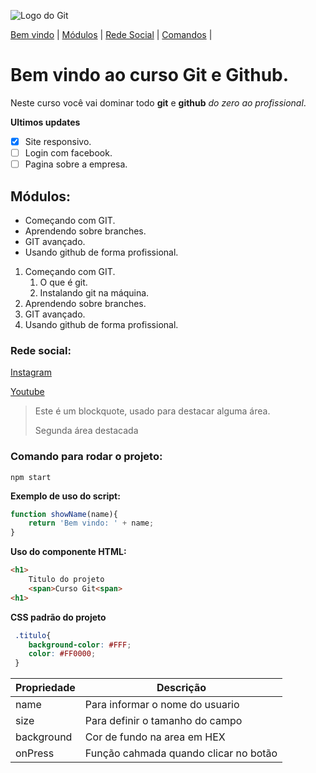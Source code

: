 ![Logo do Git](https://sujeitoprogramador.com/wp-content/uploads/2021/04/gitimage.png)

[Bem vindo](#bem-vindo-ao-curso-git-e-github) |
[Módulos](#módulos) |
[Rede Social](#rede-social) |
[Comandos](#comando-para-rodar-o-projeto) |
# Bem vindo ao curso Git e Github.
Neste curso você vai dominar todo **git** e **github** _do zero ao profissional_.

**Ultimos updates**
- [x] Site responsivo.
- [ ] Login com facebook.
- [ ] Pagina sobre a empresa.
## Módulos:
* Começando com GIT.
* Aprendendo sobre branches.
* GIT avançado.
* Usando github de forma profissional.

1. Começando com GIT.
    1. O que é git.
    2. Instalando git na máquina.
2. Aprendendo sobre branches.
3. GIT avançado.
4. Usando github de forma profissional.
### Rede social:
[Instagram](https://instagram.com/sujeitoprogramador)

[Youtube](https://youtube.com/sujeitoprogramador)

>Este é um blockquote, usado para destacar alguma área.
>
>Segunda área destacada

### Comando para rodar o projeto:

```
npm start
```

**Exemplo de uso do script:**

```js
function showName(name){
    return 'Bem vindo: ' + name;
}
```

**Uso do componente HTML:**

```html
<h1>
    Titulo do projeto
    <span>Curso Git<span>
<h1>
```

**CSS padrão do projeto**
```css
 .titulo{
    background-color: #FFF;
    color: #FF0000;
 }

```

Propriedade | Descrição
----------- | ---------
name | Para informar o nome do usuario
size | Para definir o tamanho do campo
background | Cor de fundo na area em HEX
onPress | Função cahmada quando clicar no botão